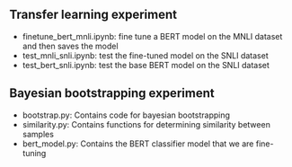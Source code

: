 ## Transfer learning experiment
- finetune_bert_mnli.ipynb: fine tune a BERT model on the MNLI dataset and then saves the model
- test_mnli_snli.ipynb: test the fine-tuned model on the SNLI dataset
- test_bert_snli.ipynb: test the base BERT model on the SNLI dataset

## Bayesian bootstrapping experiment
- bootstrap.py: Contains code for bayesian bootstrapping
- similarity.py: Contains functions for determining similarity between samples
- bert_model.py: Contains the BERT classifier model that we are fine-tuning

